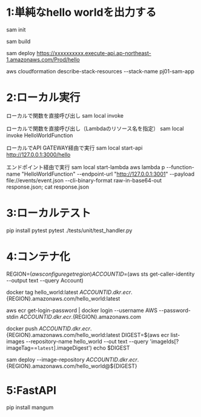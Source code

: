 # 1:単純なhello worldを出力する

sam init

sam build

sam deploy
https://xxxxxxxxxx.execute-api.ap-northeast-1.amazonaws.com/Prod/hello


aws cloudformation describe-stack-resources --stack-name pj01-sam-app

# 2:ローカル実行
ローカルで関数を直接呼び出し
sam local invoke

ローカルで関数を直接呼び出し（Lambdaのリソース名を指定）
sam local invoke HelloWorldFunction

ローカルでAPI GATEWAY経由で実行
sam local start-api
http://127.0.0.1:3000/hello

エンドポイント経由で実行
sam local start-lambda
aws lambda p --function-name "HelloWorldFunction" --endpoint-url "http://127.0.0.1:3001" --payload file://events/event.json --cli-binary-format raw-in-base64-out response.json; cat response.json


# 3:ローカルテスト
pip install pytest
pytest ./tests/unit/test_handler.py 

# 4:コンテナ化
REGION=$(aws configure get region)
ACCOUNTID=$(aws sts get-caller-identity --output text --query Account)

docker tag hello_world:latest ${ACCOUNTID}.dkr.ecr.${REGION}.amazonaws.com/hello_world:latest

aws ecr get-login-password | docker login --username AWS --password-stdin ${ACCOUNTID}.dkr.ecr.${REGION}.amazonaws.com

docker push ${ACCOUNTID}.dkr.ecr.${REGION}.amazonaws.com/hello_world:latest
DIGEST=$(aws ecr list-images --repository-name hello_world --out text --query 'imageIds[?imageTag==`latest`].imageDigest')
echo $DIGEST

sam deploy --image-repository ${ACCOUNTID}.dkr.ecr.${REGION}.amazonaws.com/hello_world@${DIGEST}

# 5:FastAPI
pip install mangum

